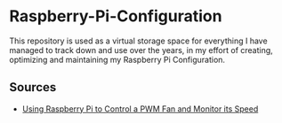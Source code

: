 # Raspberry-Pi-Configuration
This repository is used as a virtual storage space for everything I have managed to track down and use over the years, in my effort of creating, optimizing and maintaining my Raspberry Pi Configuration.


## Sources

- [Using Raspberry Pi to Control a PWM Fan and Monitor its Speed](https://blog.driftking.tw/en/2019/11/Using-Raspberry-Pi-to-Control-a-PWM-Fan-and-Monitor-its-Speed/)
